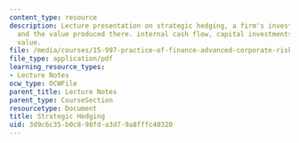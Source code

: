 ```yaml
---
content_type: resource
description: Lecture presentation on strategic hedging, a firm's investment programs
  and the value produced there. internal cash flow, capital investments, and shareholder
  value.
file: /media/courses/15-997-practice-of-finance-advanced-corporate-risk-management-spring-2009/3d9c6c35b0c898fda3d79a8fffc40320_MIT15_997s09_lec04_3.pdf
file_type: application/pdf
learning_resource_types:
- Lecture Notes
ocw_type: OCWFile
parent_title: Lecture Notes
parent_type: CourseSection
resourcetype: Document
title: Strategic Hedging
uid: 3d9c6c35-b0c8-98fd-a3d7-9a8fffc40320
---
```

